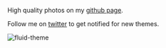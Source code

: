 High quality photos on my [github page](https://github.com/Vaporizer-dev/fluid-themehttps://github.com/Vaporizer-dev/Vaporizer-Vscode-Dark-Theme).

Follow me on [twitter](https://twitter.com/_Vaporizer) to get notified for new themes.

![fluid-theme](https://user-images.githubusercontent.com/14194924/153390785-37289d4b-6b0a-4955-8329-62d060c92c2d.png)
